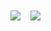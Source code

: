 <p align="middle">
  <table>
    <thead>
      <tr>
        <td>
          <img  style="max-width: 100%;" src="https://github-readme-stats.vercel.app/api?username=MindBreakerGM&show_icons=true&hide_border=true&theme=aura_dark"/>
          </td>
          <td>
            <img  style="max-width: 100%;" src="https://github-readme-stats.vercel.app/api/top-langs/?hide_border=true&username=MindBreakerGM"/>
          </td>
      </tr>
      </thead>
  </table>
<p>
